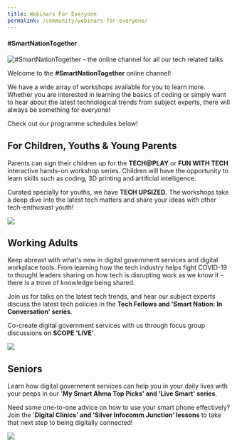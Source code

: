 ```yaml
---
title: Webinars For Everyone
permalink: /community/webinars-for-everyone/
---
```

#### **\#SmartNationTogether**

![#SmartNationTogether - the online channel for all our tech related talks](/images/SNT-Header.jpg "SmartNationTogether Header")

Welcome to the **#SmartNationTogether** online channel! 

We have a wide array of workshops available for you to learn more. Whether you are interested in learning the basics of coding or simply want to hear about the latest technological trends from subject experts, there will always be something for everyone! 

Check out our programme schedules below!

## **For Children, Youths & Young Parents**
Parents can sign their children up for the **TECH@PLAY** or **FUN WITH TECH** interactive hands-on workshop series. Children will have the opportunity to learn skills such as coding, 3D printing and artificial intelligence. 

Curated specially for youths, we have **TECH UPSIZED.** The workshops take a deep dive into the latest tech matters and share your ideas with other tech-enthusiast youth!

<a href="https://www.smartnation.gov.sg/community/webinars-for-everyone/young-parents-children" target="_blank"><img src="/images/View-Program.png" class="center"></a>
 
## **Working Adults**

Keep abreast with what's new in digital government services and digital workplace tools. From learning how the tech industry helps fight COVID-19 to thought leaders sharing on how tech is disrupting work as we know it - there is a trove of knowledge being shared.

Join us for talks on the latest tech trends, and hear our subject experts discuss the latest tech policies in the  **Tech Fellows and 'Smart Nation: In Conversation' series**.

Co-create digital government services with us through focus group discussions on  **SCOPE 'LIVE'**.

<a href="https://www.smartnation.gov.sg/community/webinars-for-everyone/working-adults" target="_blank"><img src="/images/View-Program.png" class="center"></a>

## **Seniors**
Learn how digital government services can help you in your daily lives with your peeps in our '**My Smart Ahma Top Picks' and 'Live Smart' series**.

Need some one-to-one advice on how to use your smart phone effectively? Join the '**Digital Clinics' and 'Silver Infocomm Junction' lessons** to take that next step to being digitally connected!

<a href="https://www.smartnation.gov.sg/community/webinars-for-everyone/seniors" target="_blank"><img src="/images/View-Program.png" class="center"></a>
